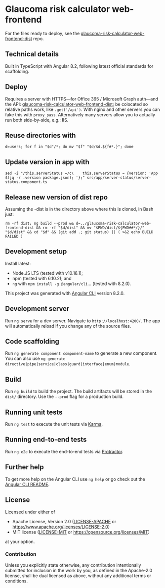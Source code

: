 Glaucoma risk calculator web-frontend
=====================================

For the files ready to deploy, see the [glaucoma-risk-calculator-web-frontend-dist](https://github.com/offscale/glaucoma-risk-calculator-web-frontend-dist) repo.

## Technical details
Built in TypeScript with Angular 8.2, following latest official standards for scaffolding.

## Deploy

Requires a server with HTTPS—for Office 365 / Microsoft Graph auth—and the API: [glaucoma-risk-calculator-web-frontend-dist](https://github.com/offscale/glaucoma-risk-calculator-web-frontend-dist); be colocated so relative paths work, like `.get('/api')`. With nginx and other servers you can fake this with `proxy_pass`. Alternatively many servers allow you to actually run both side-by-side, e.g.: IIS.

## Reuse directories with

    d=users; for f in "$d"/*; do mv "$f" "$d/$d.${f#*.}"; done

## Update version in app with

    sed -i "/this.serverStatus =/c\    this.serverStatus = {version: 'App $(jq -r .version package.json); '};" src/app/server-status/server-status.component.ts

## Release new version of dist repo
Assuming the -dist is in the directory above where this is cloned, in Bash just:

    rm -rf dist; ng build --prod && d=../glaucoma-risk-calculator-web-frontend-dist && rm -rf "$d/dist" && mv "$PWD/dist/${PWD##*/}/" "$d/dist" && cd "$d" && (git add .; git status) || ( >&2 echo BUILD FAILED )

## Development setup

Install latest:
  - Node.JS LTS (tested with v10.16.1);
  - npm (tested with 6.10.2); and
  - `ng` with `npm install -g @angular/cli`... (tested with 8.2.0). 

This project was generated with [Angular CLI](https://github.com/angular/angular-cli) version 8.2.0.

## Development server

Run `ng serve` for a dev server. Navigate to `http://localhost:4200/`. The app will automatically reload if you change any of the source files.

## Code scaffolding

Run `ng generate component component-name` to generate a new component. You can also use `ng generate directive|pipe|service|class|guard|interface|enum|module`.

## Build

Run `ng build` to build the project. The build artifacts will be stored in the `dist/` directory. Use the `--prod` flag for a production build.

## Running unit tests

Run `ng test` to execute the unit tests via [Karma](https://karma-runner.github.io).

## Running end-to-end tests

Run `ng e2e` to execute the end-to-end tests via [Protractor](http://www.protractortest.org/).

## Further help

To get more help on the Angular CLI use `ng help` or go check out the [Angular CLI README](https://github.com/angular/angular-cli/blob/master/README.md).

## License

Licensed under either of

- Apache License, Version 2.0 ([LICENSE-APACHE](LICENSE-APACHE) or <https://www.apache.org/licenses/LICENSE-2.0>)
- MIT license ([LICENSE-MIT](LICENSE-MIT) or <https://opensource.org/licenses/MIT>)

at your option.

### Contribution

Unless you explicitly state otherwise, any contribution intentionally submitted
for inclusion in the work by you, as defined in the Apache-2.0 license, shall be
dual licensed as above, without any additional terms or conditions.
